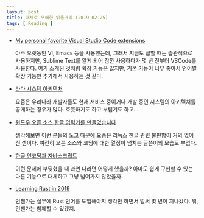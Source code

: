 ```yaml
---
layout: post
title: 대체로 무해한 읽을거리 (2019-02-25)
tags: [ Reading ]
---
```


- [My personal favorite Visual Studio Code extensions](https://medium.freecodecamp.org/visual-studio-code-extensions-ff7f29b71341)

  아주 오랫동안 VI, Emacs 등을 사용했는데, 그래서 지금도 급할 때는 습관적으로 사용하지만, Sublime Text를 알게 되어 잠깐 사용하다가 몇 년 전부터 VSCode를 사용한다. 여기 소개된 것처럼 확장 기능은 많지만, 기본 기능이 너무 좋아서 언어별 확장 기능만 추가해서 사용하는 것 같다.

- [타다 시스템 아키텍처](http://engineering.vcnc.co.kr/2019/01/tada-system-architecture/)

  요즘은 우리나라 개발자들도 현재 서비스 중이거나 개발 중인 시스템의 아키텍처를 공개하는 경우가 많다. 흐뭇하기도 하고 부럽기도 하고...

- [윈도우 오픈 소스 한글 입력기를 만들었습니다](https://kldp.org/node/161067)

  생각해보면 이런 분들의 노고 때문에 요즘은 리눅스 한글 관련 불편함이 거의 없어진 셈이다. 여전히 오픈 소스와 코딩에 대한 열정이 넘치는 글쓴이의 모습도 부럽다.

- [한글 인코딩과 자바스크립트](https://github.com/moonformeli/TIL/blob/master/hangul_unicode.md)

  이런 문제에 부딪혔을 때 과연 나라면 어떻게 했을까? 아마도 쉽게 구현할 수 있는 다른 기능으로 대체하고 그냥 넘어가지 않았을까.

- [Learning Rust in 2019](https://www.ragona.com/posts/learning_rust_2019)

  언젠가는 실무에 Rust 언어를 도입해야지 생각만 하면서 벌써 몇 년이 지나갔다. 뭐, 언젠가는 함께할 수 있겠지.